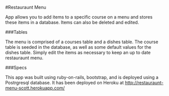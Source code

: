 #Restauraunt Menu

App allows you to add items to a specific course on a menu and stores these items in a database.  Items can also be deleted and edited.

###Tables

The menu is comprised of a courses table and a dishes table.  The course table is seeded in the database, as well as some default values for the dishes table.  Simply edit the items as necessary to keep an up to date restauraunt menu.

###Specs

This app was built using ruby-on-rails, bootstrap, and is deployed using a Postrgresql database.  It has been deployed on Heroku at http://restauraunt-menu-scott.herokuapp.com/
